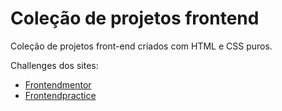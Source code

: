 # Coleção de projetos frontend

Coleção de projetos front-end criados com HTML e CSS puros.

Challenges dos sites:
- [Frontendmentor](https://www.frontendmentor.io)
- [Frontendpractice](https://www.frontendpractice.com)